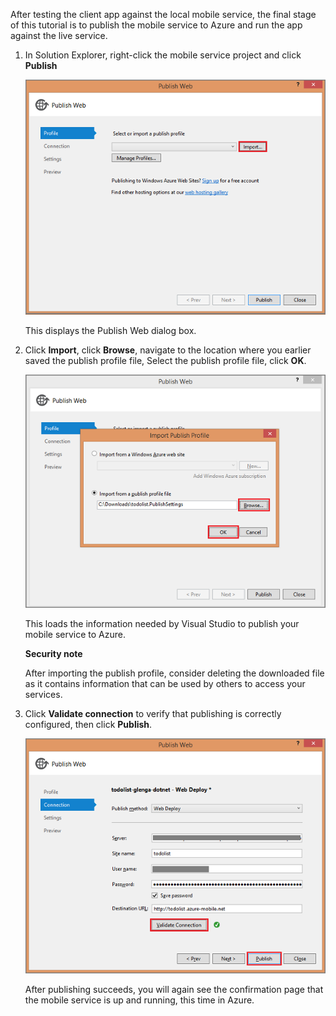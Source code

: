 

After testing the client app against the local mobile service, the final stage of this tutorial is to publish the mobile service to Azure and run the app against the live service.

1. In Solution Explorer, right-click the mobile service project and click **Publish**

	![](./media/mobile-services-dotnet-backend-publish-service/mobile-quickstart-publish.png)

	This displays the Publish Web dialog box.

2. Click **Import**, click **Browse**, navigate to the location where you earlier saved the publish profile file, Select the publish profile file, click **OK**.

	![](./media/mobile-services-dotnet-backend-publish-service/mobile-quickstart-publish-import-profile.png)

	This loads the information needed by Visual Studio to publish your mobile service to Azure. 
	
	<div class="dev-callout"><strong>Security note</strong> <p>After importing the publish profile, consider deleting the downloaded file as it contains information that can be used by others to access your services.</p></div>

3. Click **Validate connection** to verify that publishing is correctly configured, then click **Publish**.

	![](./media/mobile-services-dotnet-backend-publish-service/mobile-quickstart-publish-2.png)

	After publishing succeeds, you will again see the confirmation page that the mobile service is up and running, this time in Azure.

